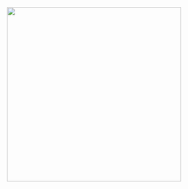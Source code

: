 <div id="header" align="center">
  <img src="https://media.tenor.com/0c728qn5y6cAAAAi/gengar-pokemon.gif" width="400"/>
</div>

